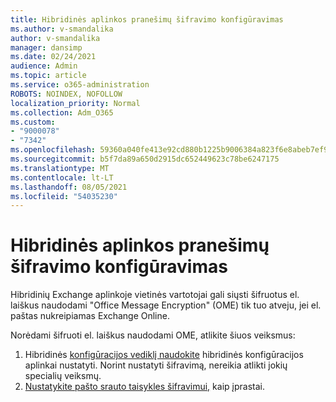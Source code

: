 ```yaml
---
title: Hibridinės aplinkos pranešimų šifravimo konfigūravimas
ms.author: v-smandalika
author: v-smandalika
manager: dansimp
ms.date: 02/24/2021
audience: Admin
ms.topic: article
ms.service: o365-administration
ROBOTS: NOINDEX, NOFOLLOW
localization_priority: Normal
ms.collection: Adm_O365
ms.custom:
- "9000078"
- "7342"
ms.openlocfilehash: 59360a040fe413e92cd880b1225b9006384a823f6e8abeb7ef922949b9a874fd
ms.sourcegitcommit: b5f7da89a650d2915dc652449623c78be6247175
ms.translationtype: MT
ms.contentlocale: lt-LT
ms.lasthandoff: 08/05/2021
ms.locfileid: "54035230"
---
```

# <a name="configure-message-encryption-for-a-hybrid-environment"></a>Hibridinės aplinkos pranešimų šifravimo konfigūravimas

Hibridinių Exchange aplinkoje vietinės vartotojai gali siųsti šifruotus el. laiškus naudodami "Office Message Encryption" (OME) tik tuo atveju, jei el. paštas nukreipiamas Exchange Online.

Norėdami šifruoti el. laiškus naudodami OME, atlikite šiuos veiksmus:

1. Hibridinės [konfigūracijos vediklį naudokite](https://docs.microsoft.com/Exchange/hybrid-configuration-wizard) hibridinės konfigūracijos aplinkai nustatyti. Norint nustatyti šifravimą, nereikia atlikti jokių specialių veiksmų.
2. [Nustatykite pašto srauto taisykles šifravimui,](https://docs.microsoft.com/microsoft-365/compliance/define-mail-flow-rules-to-encrypt-email) kaip įprastai.


